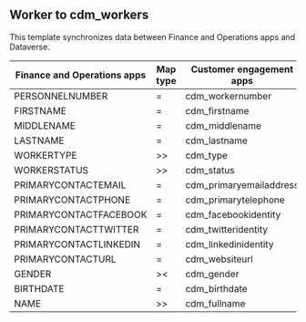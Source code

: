 ## Worker to cdm_workers

This template synchronizes data between Finance and Operations apps and Dataverse.

Finance and Operations apps | Map type | Customer engagement apps | Default value
---|---|---|---
PERSONNELNUMBER | = | cdm_workernumber | 
FIRSTNAME | = | cdm_firstname | 
MIDDLENAME | = | cdm_middlename | 
LASTNAME | = | cdm_lastname | 
WORKERTYPE | >> | cdm_type | 
WORKERSTATUS | >> | cdm_status | 
PRIMARYCONTACTEMAIL | = | cdm_primaryemailaddress | 
PRIMARYCONTACTPHONE | = | cdm_primarytelephone | 
PRIMARYCONTACTFACEBOOK | = | cdm_facebookidentity | 
PRIMARYCONTACTTWITTER | = | cdm_twitteridentity | 
PRIMARYCONTACTLINKEDIN | = | cdm_linkedinidentity | 
PRIMARYCONTACTURL | = | cdm_websiteurl | 
GENDER | >< | cdm_gender | 
BIRTHDATE | = | cdm_birthdate | 
NAME | >> | cdm_fullname | 
